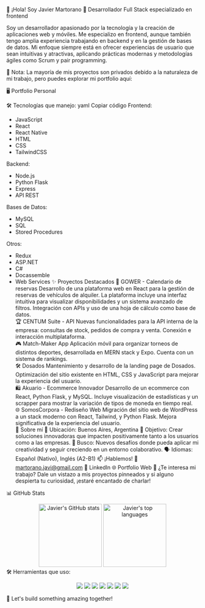 👋 ¡Hola! Soy Javier Martorano
🚀 Desarrollador Full Stack especializado en frontend
<!-- Reemplaza este link con un banner personalizado -->

Soy un desarrollador apasionado por la tecnología y la creación de aplicaciones web y móviles. Me especializo en frontend, aunque también tengo amplia experiencia trabajando en backend y en la gestión de bases de datos. Mi enfoque siempre está en ofrecer experiencias de usuario que sean intuitivas y atractivas, aplicando prácticas modernas y metodologías ágiles como Scrum y pair programming.

🔐 Nota: La mayoría de mis proyectos son privados debido a la naturaleza de mi trabajo, pero puedes explorar mi portfolio aquí:

🖥️ Portfolio Personal

🛠️ Tecnologías que manejo:
yaml
Copiar código
Frontend: 
  - JavaScript
  - React
  - React Native
  - HTML
  - CSS
  - TailwindCSS

Backend: 
  - Node.js
  - Python Flask
  - Express
  - API REST

Bases de Datos: 
  - MySQL
  - SQL
  - Stored Procedures

Otros: 
  - Redux
  - ASP.NET
  - C#
  - Docassemble
  - Web Services
✨ Proyectos Destacados
🚗	GOWER - Calendario de reservas
Desarrollo de una plataforma web en React para la gestión de reservas de vehículos de alquiler. La plataforma incluye una interfaz intuitiva para visualizar disponibilidades y un sistema avanzado de filtros. Integración con APIs y uso de una hoja de cálculo como base de datos.	
🏆	CENTUM Suite - API
Nuevas funcionalidades para la API interna de la empresa: consultas de stock, pedidos de compra y venta. Conexión e interacción multiplataforma.	
🎮	Match-Maker App
Aplicación móvil para organizar torneos de distintos deportes, desarrollada en MERN stack y Expo. Cuenta con un sistema de rankings.	
🛠️	Dosados
Mantenimiento y desarrollo de la landing page de Dosados. Optimización del sitio existente en HTML, CSS y JavaScript para mejorar la experiencia del usuario.	
🛍️	Akuario - Ecommerce Innovador
Desarrollo de un ecommerce con React, Python Flask, y MySQL. Incluye visualización de estadísticas y un scrapper para mostrar la variación de tipos de moneda en tiempo real.	
🌐	SomosCorpora - Rediseño Web
Migración del sitio web de WordPress a un stack moderno con React, Tailwind, y Python Flask. Mejora significativa de la experiencia del usuario.	
🌟 Sobre mí
📍 Ubicación: Buenos Aires, Argentina
🎯 Objetivo: Crear soluciones innovadoras que impacten positivamente tanto a los usuarios como a las empresas.
🌱 Busco: Nuevos desafíos donde pueda aplicar mi creatividad y seguir creciendo en un entorno colaborativo.
🗣️ Idiomas: Español (Nativo), Inglés (A2-B1)
📫 ¡Hablemos!
📧 martorano.javi@gmail.com
💼 LinkedIn
🌐 Portfolio Web
👀 ¿Te interesa mi trabajo?
Dale un vistazo a mis proyectos pinneados y si alguno despierta tu curiosidad, ¡estaré encantado de charlar!

📊 GitHub Stats
<div align="center"> <img height="165" src="https://github-readme-stats.vercel.app/api?username=JavierMartorano&show_icons=true&theme=radical" alt="Javier's GitHub stats" /> <img height="165" src="https://github-readme-stats.vercel.app/api/top-langs/?username=JavierMartorano&layout=compact&theme=radical" alt="Javier's top languages" /> </div>
🛠️ Herramientas que uso:
<p align="center"> <img src="https://img.shields.io/badge/-React-61DAFB?style=for-the-badge&logo=react&logoColor=black" /> <img src="https://img.shields.io/badge/-Node.js-339933?style=for-the-badge&logo=node.js&logoColor=white" /> <img src="https://img.shields.io/badge/-Python-3776AB?style=for-the-badge&logo=python&logoColor=white" /> <img src="https://img.shields.io/badge/-MySQL-4479A1?style=for-the-badge&logo=mysql&logoColor=white" /> <img src="https://img.shields.io/badge/-Redux-764ABC?style=for-the-badge&logo=redux&logoColor=white" /> <img src="https://img.shields.io/badge/-HTML5-E34F26?style=for-the-badge&logo=html5&logoColor=white" /> <img src="https://img.shields.io/badge/-CSS3-1572B6?style=for-the-badge&logo=css3&logoColor=white" /> </p>
🚀 Let's build something amazing together!
